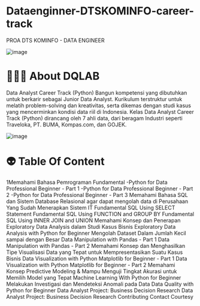 # Dataenginner-DTSKOMINFO-career-track
PROA DTS KOMINFO - DATA ENGINEER

![image](https://user-images.githubusercontent.com/38604611/158108791-d069fabc-c336-4388-8d01-a0ea0bbd0200.png)

# 👨🏻‍💻 About DQLAB
Data Analyst Career Track (Python)
Bangun kompetensi yang dibutuhkan untuk berkarir sebagai Junior Data Analyst. Kurikulum terstruktur untuk melatih problem-solving dan kreativitas, serta dikemas dengan studi kasus yang mencerminkan kondisi data riil di Indonesia. Kelas Data Analyst Career Track (Python) dirancang oleh 7 ahli data, dari beragam Industri
seperti Traveloka, PT. BUMA, Kompas.com, dan GOJEK.

![image](https://user-images.githubusercontent.com/38604611/158110295-05b628df-2e0f-4765-99fc-3f4a83041c37.png)

# 👽 Table Of Content
1Memahami Bahasa Pemrograman Fundamental
  -Python for Data Professional Beginner - Part 1
  -Python for Data Professional Beginner - Part 2
  -Python for Data Professional Beginner - Part 3
Memahami Bahasa SQL dan Sistem Database Relasional agar dapat mengolah data di Perusahaan Yang Sudah Menerapkan Sistem IT
Fundamental SQL Using SELECT Statement
Fundamental SQL Using FUNCTION and GROUP BY
Fundamental SQL Using INNER JOIN and UNION
Memahami Konsep dan Penerapan Exploratory Data Analysis dalam Studi Kasus Bisnis
Exploratory Data Analysis with Python for Beginner
Mengolah Dataset Dalam Jumlah Kecil sampai dengan Besar
Data Manipulation with Pandas - Part 1
Data Manipulation with Pandas - Part 2
Memahami Konsep dan Menghasilkan Tipe Visualisasi Data yang Tepat untuk Mempresentasikan Suatu Kasus Bisnis
Data Visualization with Python Matplotlib for Beginner - Part 1
Data Visualization with Python Matplotlib for Beginner - Part 2
Memahami Konsep Predictive Modeling & Mampu Menguji Tingkat Akurasi untuk Memilih Model yang Tepat
Machine Learning With Python for Beginner
Melakukan Investigasi dan Mendeteksi Anomali pada Data
Data Quality with Python for Beginner
Data Analyst Project: Business Decision Research
Data Analyst Project: Business Decision Research
Contributing
Contact
Courtesy
 


